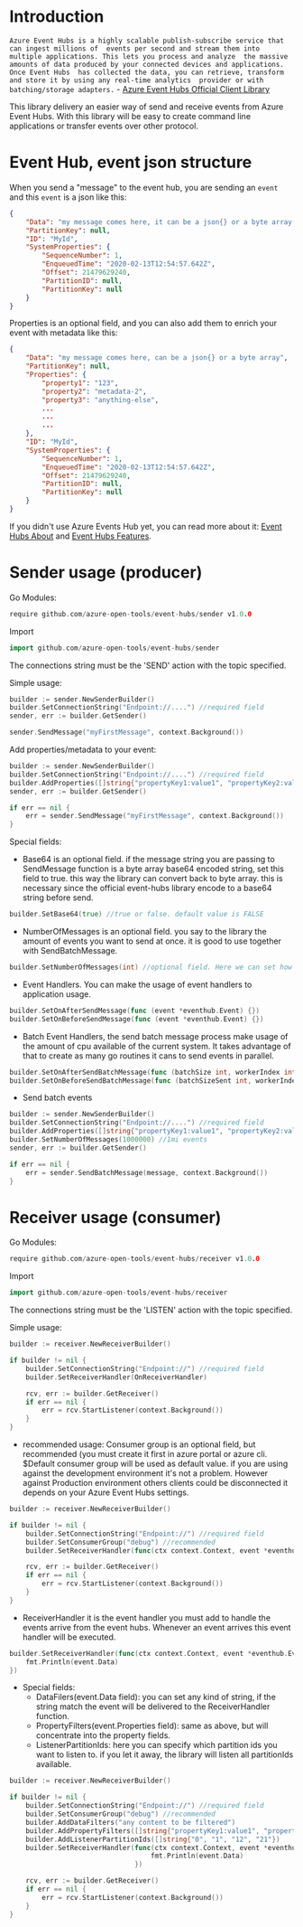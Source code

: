 # Introduction
`Azure Event Hubs is a highly scalable publish-subscribe service that can ingest millions of 
events per second and stream them into multiple applications. This lets you process and analyze 
the massive amounts of data produced by your connected devices and applications. Once Event Hubs 
has collected the data, you can retrieve, transform and store it by using any real-time analytics 
provider or with batching/storage adapters.` - [Azure Event Hubs Official Client Library](https://github.com/Azure/azure-event-hubs-go/)

This library delivery an easier way of send and receive events from Azure Event Hubs. With this library
will be easy to create command line applications or transfer events over other protocol.

# Event Hub, event json structure

When you send a "message" to the event hub, you are sending an ```event``` and this ```event``` is a json like this:

```json
{
    "Data": "my message comes here, it can be a json{} or a byte array(string base64)",
    "PartitionKey": null,
    "ID": "MyId",
    "SystemProperties": {
        "SequenceNumber": 1,
        "EnqueuedTime": "2020-02-13T12:54:57.642Z",
        "Offset": 21479629240,
        "PartitionID": null,
        "PartitionKey": null
    }
}
```
Properties is an optional field, and you can also add them to enrich your event with metadata like this:
```json
{
    "Data": "my message comes here, can be a json{} or a byte array",
    "PartitionKey": null,
    "Properties": {
        "property1": "123",
        "property2": "metadata-2",
        "property3": "anything-else",
        ...
        ...
        ...
    },
    "ID": "MyId",
    "SystemProperties": {
        "SequenceNumber": 1,
        "EnqueuedTime": "2020-02-13T12:54:57.642Z",
        "Offset": 21479629240,
        "PartitionID": null,
        "PartitionKey": null
    }
}
```
If you didn't use Azure Events Hub yet, you can read more about it: [Event Hubs About](https://docs.microsoft.com/en-us/azure/event-hubs/event-hubs-about) and
[Event Hubs Features](https://docs.microsoft.com/en-us/azure/event-hubs/event-hubs-features).

# Sender usage (producer)

Go Modules:
```go
require github.com/azure-open-tools/event-hubs/sender v1.0.0
```
Import
```go
import github.com/azure-open-tools/event-hubs/sender
```

The connections string must be the 'SEND' action with the topic specified. 

Simple usage:
```go
builder := sender.NewSenderBuilder()
builder.SetConnectionString("Endpoint://....") //required field 
sender, err := builder.GetSender()

sender.SendMessage("myFirstMessage", context.Background())
```
Add properties/metadata to your event:
```go
builder := sender.NewSenderBuilder()
builder.SetConnectionString("Endpoint://....") //required field 
builder.AddProperties([]string{"propertyKey1:value1", "propertyKey2:value2", "<propertyKey>:<value>"}) //optional field
sender, err := builder.GetSender()

if err == nil {
    err = sender.SendMessage("myFirstMessage", context.Background())
}
```
Special fields:
* Base64 is an optional field. 
  if the message string you are passing to SendMessage function is a 
  byte array base64 encoded string, set this field to true.
  this way the library can convert back to byte array.
  this is necessary since the official event-hubs library encode to a base64 string
  before send.
```go
builder.SetBase64(true) //true or false. default value is FALSE
```
* NumberOfMessages is an optional field. you say to the library the amount of events you want to send at once.
it is good to use together with SendBatchMessage.
```go
builder.SetNumberOfMessages(int) //optional field. Here we can set how many messages(events) should be sent.
```
* Event Handlers. You can make the usage of event handlers to application usage.
```go
builder.SetOnAfterSendMessage(func (event *eventhub.Event) {})
builder.SetOnBeforeSendMessage(func (event *eventhub.Event) {})
```
* Batch Event Handlers, the send batch message process make usage of the amount of cpu available of the current system. It takes 
advantage of that to create as many go routines it cans to send events in parallel.
```go
builder.SetOnAfterSendBatchMessage(func (batchSize int, workerIndex int) {})
builder.SetOnBeforeSendBatchMessage(func (batchSizeSent int, workerIndex int){})
```

* Send batch events
```go
builder := sender.NewSenderBuilder()
builder.SetConnectionString("Endpoint://....") //required field 
builder.AddProperties([]string{"propertyKey1:value1", "propertyKey2:value2", "<propertyKey>:<value>"}) //optional field
builder.SetNumberOfMessages(1000000) //1mi events
sender, err := builder.GetSender()

if err == nil {
    err = sender.SendBatchMessage(message, context.Background())
}

```
# Receiver usage (consumer)
Go Modules:
```go
require github.com/azure-open-tools/event-hubs/receiver v1.0.0
```
Import
```go
import github.com/azure-open-tools/event-hubs/receiver
```

The connections string must be the 'LISTEN' action with the topic specified.

Simple usage:
```go
builder := receiver.NewReceiverBuilder()

if builder != nil {
    builder.SetConnectionString("Endpoint://") //required field
    builder.SetReceiverHandler(OnReceiverHandler)

    rcv, err := builder.GetReceiver()
    if err == nil {
        err = rcv.StartListener(context.Background())
    }
}
```
* recommended usage:
Consumer group is an optional field, but recommended (you must create it first in azure portal or azure cli. 
$Default consumer group will be used as default value. if you are using against the development environment it's not a problem.
However against Production environment others clients could be disconnected it depends on your Azure Event Hubs settings.
```go
builder := receiver.NewReceiverBuilder()

if builder != nil {
    builder.SetConnectionString("Endpoint://") //required field
    builder.SetConsumerGroup("debug") //recommended
    builder.SetReceiverHandler(func(ctx context.Context, event *eventhub.Event) error { })

    rcv, err := builder.GetReceiver()
    if err == nil {
        err = rcv.StartListener(context.Background())
    }
}
```
* ReceiverHandler it is the event handler you must add to handle the events arrive from the event hubs.
Whenever an event arrives this event handler will be executed.

```go
builder.SetReceiverHandler(func(ctx context.Context, event *eventhub.Event) error {
    fmt.Println(event.Data)
})
```
* Special fields:
    * DataFilers(event.Data field): you can set any kind of string, if the string match the event will be delivered to the ReceiverHandler function.
    * PropertyFilters(event.Properties field): same as above, but will concentrate into the property fields.
    * ListenerPartitionIds: here you can specify which partition ids you want to listen to.
    if you let it away, the library will listen all partitionIds available.
```go
builder := receiver.NewReceiverBuilder()

if builder != nil {
    builder.SetConnectionString("Endpoint://") //required field
    builder.SetConsumerGroup("debug") //recommended
    builder.AddDataFilters("any content to be filtered")
    builder.AddPropertyFilters([]string{"propertyKey1:value1", "propertyKey2:value2"})
    builder.AddListenerPartitionIds([]string{"0", "1", "12", "21"}) 
    builder.SetReceiverHandler(func(ctx context.Context, event *eventhub.Event) error {
                                   fmt.Println(event.Data)
                               })

    rcv, err := builder.GetReceiver()
    if err == nil {
        err = rcv.StartListener(context.Background())
    }
}
```
